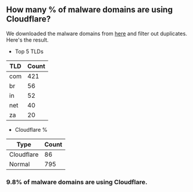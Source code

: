 ## How many % of malware domains are using Cloudflare?


We downloaded the malware domains from [here](https://urlhaus.abuse.ch) and filter out duplicates.
Here's the result.


[//]: # (start replacement)


- Top 5 TLDs

| TLD | Count |
| --- | --- |
| com | 421 |
| br | 56 |
| in | 52 |
| net | 40 |
| za | 20 |


- Cloudflare %

| Type | Count |
| --- | --- |
| Cloudflare | 86 |
| Normal | 795 |


### 9.8% of malware domains are using Cloudflare.